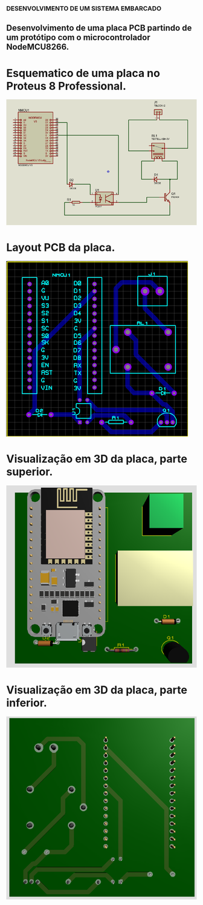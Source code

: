 ### DESENVOLVIMENTO DE UM SISTEMA EMBARCADO

## Desenvolvimento de uma placa PCB partindo de um protótipo com o microcontrolador NodeMCU8266. 


# Esquematico de uma placa no Proteus 8 Professional.
![alt text](<Captura de tela 2024-06-04 203029.png>)

# Layout PCB da placa.
![alt text](<Captura de tela 2024-06-04 203100.png>)

# Visualização em 3D da placa, parte superior.
![alt text](<Captura de tela 2024-06-04 203146.png>)

# Visualização em 3D da placa, parte inferior.
![alt text](<Captura de tela 2024-06-04 203222.png>)